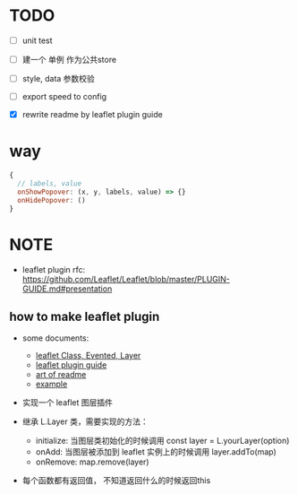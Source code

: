 # TODO
- [ ] unit test
- [ ] 建一个 单例 作为公共store
- [ ] style, data 参数校验
- [ ] export speed to config

- [x] rewrite readme by leaflet plugin guide

# way
```javascript
{
  // labels, value
  onShowPopover: (x, y, labels, value) => {}
  onHidePopover: ()
}
```

# NOTE
- leaflet plugin rfc: https://github.com/Leaflet/Leaflet/blob/master/PLUGIN-GUIDE.md#presentation

## how to make leaflet plugin
- some documents:
  - [leaflet Class, Evented, Layer](https://leafletjs.com/reference-1.5.0.html#class)
  - [leaflet plugin guide](https://github.com/Leaflet/Leaflet/blob/master/PLUGIN-GUIDE.md#demo)
  - [art of readme](https://github.com/noffle/art-of-readme)
  - [example](https://github.com/dynmeth/RaphaelLayer/blob/master/src/layer/FeatureGroup.js)

- 实现一个 leaflet 图层插件
- 继承 L.Layer 类，需要实现的方法：
  - initialize: 当图层类初始化的时候调用 const layer = L.yourLayer(option)
  - onAdd: 当图层被添加到 leaflet 实例上的时候调用 layer.addTo(map)
  - onRemove: map.remove(layer)
- 每个函数都有返回值， 不知道返回什么的时候返回this